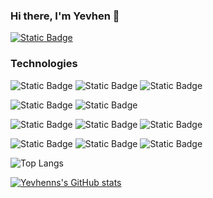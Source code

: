 ### Hi there, I'm Yevhen 👋

[![Static Badge](https://img.shields.io/badge/linkedin-blue?style=for-the-badge&logo=linkedin&link=https%3A%2F%2Fwww.linkedin.com%2Fin%2Fyevhen-ziuskin-031b7b23b)](https://www.linkedin.com/in/yevhen-ziuskin-031b7b23b/)

### Technologies
![Static Badge](https://img.shields.io/badge/HTML-orange?style=for-the-badge&logo=HTML5&labelColor=white)
![Static Badge](https://img.shields.io/badge/CSS-blue?style=for-the-badge&logo=CSS3&logoColor=blue&labelColor=white)
![Static Badge](https://img.shields.io/badge/SCSS-pink?style=for-the-badge&logo=Sass&logoColor=pink&labelColor=white)

![Static Badge](https://img.shields.io/badge/TypeScript-blue?style=for-the-badge&logo=Typescript&labelColor=black)
![Static Badge](https://img.shields.io/badge/JavaScript-yellow?style=for-the-badge&logo=JavaScript&labelColor=black)

![Static Badge](https://img.shields.io/badge/React-blue?style=for-the-badge&logo=React&labelColor=black)
![Static Badge](https://img.shields.io/badge/Next.js-black?style=for-the-badge&logo=Next.js)
![Static Badge](https://img.shields.io/badge/React_Native-blue?style=for-the-badge&logo=React&labelColor=black)

![Static Badge](https://img.shields.io/badge/Node.js-green?style=for-the-badge&logo=Node.js&labelColor=white)
![Static Badge](https://img.shields.io/badge/Express-black?style=for-the-badge&logo=Express)
![Static Badge](https://img.shields.io/badge/MongoDB-green?style=for-the-badge&logo=Mongodb&labelColor=white)

![Top Langs](https://github-readme-stats.vercel.app/api/top-langs/?username=yevhenns&hide_progress=false&layout=compact)

[![Yevhenns's GitHub stats](https://github-readme-stats.vercel.app/api?username=yevhenns)](https://github.com/anuraghazra/github-readme-stats)

